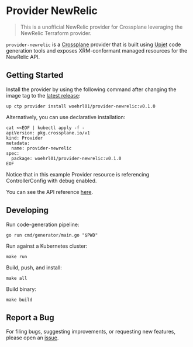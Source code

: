 # Provider NewRelic

> This is a unofficial NewRelic provider for Crossplane leveraging the NewRelic Terraform provider.

`provider-newrelic` is a [Crossplane](https://crossplane.io/) provider that
is built using [Upjet](https://github.com/upbound/upjet) code
generation tools and exposes XRM-conformant managed resources for the
NewRelic API.

## Getting Started

Install the provider by using the following command after changing the image tag
to the [latest release](https://marketplace.upbound.io/providers/woehrl01/provider-newrelic):

```
up ctp provider install woehrl01/provider-newrelic:v0.1.0
```

Alternatively, you can use declarative installation:

```
cat <<EOF | kubectl apply -f -
apiVersion: pkg.crossplane.io/v1
kind: Provider
metadata:
  name: provider-newrelic
spec:
  package: woehrl01/provider-newrelic:v0.1.0
EOF
```

Notice that in this example Provider resource is referencing ControllerConfig with debug enabled.

You can see the API reference [here](https://doc.crds.dev/github.com/woehrl01/provider-newrelic).

## Developing

Run code-generation pipeline:

```console
go run cmd/generator/main.go "$PWD"
```

Run against a Kubernetes cluster:

```console
make run
```

Build, push, and install:

```console
make all
```

Build binary:

```console
make build
```

## Report a Bug

For filing bugs, suggesting improvements, or requesting new features, please
open an [issue](https://github.com/woehrl01/provider-newrelic/issues).

